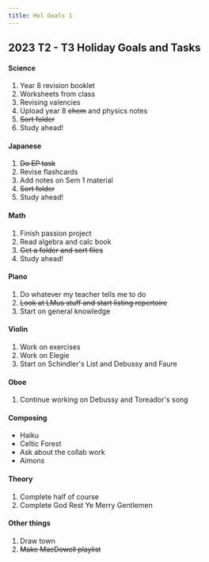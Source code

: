 ```yaml
---
title: Hol Goals 1
---
```


## 2023 T2 - T3 Holiday Goals and Tasks
#### Science
1. Year 8 revision booklet
2. Worksheets from class
3. Revising valencies
4. Upload year 8 ~~chem~~ and physics notes
5. ~~Sort folder~~
6. Study ahead!

#### Japanese
1. ~~Do EP task~~
2. Revise flashcards
3. Add notes on Sem 1 material
4. ~~Sort folder~~
5. Study ahead!

#### Math
1. Finish passion project
2. Read algebra and calc book
3. ~~Get a folder and sort files~~
4. Study ahead!

#### Piano
1. Do whatever my teacher tells me to do
2. ~~Look at LMus stuff and start listing repertoire~~
3. Start on general knowledge

#### Violin
1. Work on exercises
2. Work on Elegie
3. Start on Schindler's List and Debussy and Faure

#### Oboe
1. Continue working on Debussy and Toreador's song

#### Composing
- Haiku
- Celtic Forest
- Ask about the collab work
- Aimons

#### Theory
1. Complete half of course
2. Complete God Rest Ye Merry Gentlemen

#### Other things
1. Draw town
2. ~~Make MacDowell playlist~~